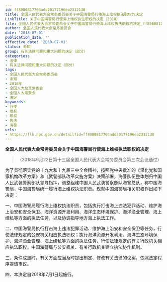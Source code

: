 ```yaml
---
id: ff8080817703add20177196ea2312138
title: 全国人民代表大会常务委员会关于中国海警局行使海上维权执法职权的决定
LinkTitle: 关于中国海警局行使海上维权执法职权的决定（2018）
file: 全国人民代表大会常务委员会关于中国海警局行使海上维权执法职权的决定_ff8080817703add20177196ea2312138.docx
author: 全国人民代表大会常务委员会
date: '2018-07-01'
publication_date: ''
effective_date: '2018-07-01'
status: 未知
group: 有关法律问题和重大问题的决定（部分）
categories:
- 法律
- 有关法律问题和重大问题的决定（部分）
tags:
- 全国人民代表大会常务委员会
- 未知
- 2018年
- 全国人大及其常委会
- 全国人大常委会
- 决定
keywords:
- 行使
- 维权
- 职权
- 执法
- 海警
urls:
- https://flk.npc.gov.cn/detail?id=ff8080817703add20177196ea2312138
---
```


**全国人民代表大会常务委员会关于中国海警局行使海上维权执法职权的决定**

> （2018年6月22日第十三届全国人民代表大会常务委员会第三次会议通过）

为了贯彻落实党的十九大和十九届三中全会精神，按照党中央批准的《深化党和国家机构改革方案》和《武警部队改革实施方案》决策部署，海警队伍整体划归中国人民武装警察部队领导指挥，调整组建中国人民武装警察部队海警总队，称中国海警局，中国海警局统一履行海上维权执法职责。现就中国海警局相关职权作出如下决定：

一、中国海警局履行海上维权执法职责，包括执行打击海上违法犯罪活动、维护海上治安和安全保卫、海洋资源开发利用、海洋生态环境保护、海洋渔业管理、海上缉私等方面的执法任务，以及协调指导地方海上执法工作。

二、中国海警局执行打击海上违法犯罪活动、维护海上治安和安全保卫等任务，行使法律规定的公安机关相应执法职权；执行海洋资源开发利用、海洋生态环境保护、海洋渔业管理、海上缉私等方面的执法任务，行使法律规定的有关行政机关相应执法职权。中国海警局与公安机关、有关行政机关建立执法协作机制。

三、条件成熟时，有关方面应当及时提出制定、修改有关法律的议案，依照法定程序提请审议。

四、本决定自2018年7月1日起施行。
